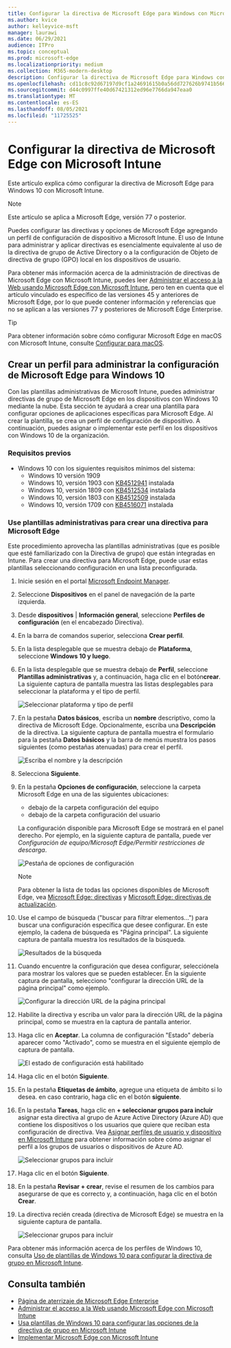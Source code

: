 ```yaml
---
title: Configurar la directiva de Microsoft Edge para Windows con Microsoft Intune
ms.author: kvice
author: kelleyvice-msft
manager: laurawi
ms.date: 06/29/2021
audience: ITPro
ms.topic: conceptual
ms.prod: microsoft-edge
ms.localizationpriority: medium
ms.collection: M365-modern-desktop
description: Configurar la directiva de Microsoft Edge para Windows con Microsoft Intune.
ms.openlocfilehash: cd11c8c92d67197d9cf1a24691615b0a56dd727626b9741b5664a5d1080ba950
ms.sourcegitcommit: d44c0997ffe40d67421312ed96e7766da947eaa0
ms.translationtype: MT
ms.contentlocale: es-ES
ms.lasthandoff: 08/05/2021
ms.locfileid: "11725525"
---
```

# <a name="configure-microsoft-edge-policy-settings-with-microsoft-intune"></a>Configurar la directiva de Microsoft Edge con Microsoft Intune

Este artículo explica cómo configurar la directiva de Microsoft Edge para Windows 10 con Microsoft Intune.

> [!NOTE]
> Este artículo se aplica a Microsoft Edge, versión 77 o posterior.

Puedes configurar las directivas y opciones de Microsoft Edge agregando un perfil de configuración de dispositivo a Microsoft Intune. El uso de Intune para administrar y aplicar directivas es esencialmente equivalente al uso de la directiva de grupo de Active Directory o a la configuración de Objeto de directiva de grupo (GPO) local en los dispositivos de usuario.

Para obtener más información acerca de la administración de directivas de Microsoft Edge con Microsoft Intune, puedes leer [Administrar el acceso a la Web usando Microsoft Edge con Microsoft Intune](/intune/manage-microsoft-edge), pero ten en cuenta que el artículo vinculado es específico de las versiones 45 y anteriores de Microsoft Edge, por lo que puede contener información y referencias que no se aplican a las versiones 77 y posteriores de Microsoft Edge Enterprise.

> [!TIP]
> Para obtener información sobre cómo configurar Microsoft Edge en macOS con Microsoft Intune, consulte [Configurar para macOS](configure-microsoft-edge-on-mac.md).

## <a name="create-a-profile-to-manage-settings-in-microsoft-edge-for-windows-10"></a>Crear un perfil para administrar la configuración de Microsoft Edge para Windows 10

Con las plantillas administrativas de Microsoft Intune, puedes administrar directivas de grupo de Microsoft Edge en los dispositivos con Windows 10 mediante la nube. Esta sección te ayudará a crear una plantilla para configurar opciones de aplicaciones específicas para Microsoft Edge. Al crear la plantilla, se crea un perfil de configuración de dispositivo. A continuación, puedes asignar o implementar este perfil en los dispositivos con Windows 10 de la organización.

### <a name="prerequisites"></a>Requisitos previos

- Windows 10 con los siguientes requisitos mínimos del sistema:
  - Windows 10 versión 1909
  - Windows 10, versión 1903 con [KB4512941](https://support.microsoft.com/kb/4512941) instalada
  - Windows 10, versión 1809 con [KB4512534](https://support.microsoft.com/kb/4512534) instalada
  - Windows 10, versión 1803 con [KB4512509](https://support.microsoft.com/kb/4512509) instalada
  - Windows 10, versión 1709 con [KB4516071](https://support.microsoft.com/kb/4516071) instalada

### <a name="use-administrative-templates-to-create-a-policy-for-microsoft-edge"></a>Use plantillas administrativas para crear una directiva para Microsoft Edge

Este procedimiento aprovecha las plantillas administrativas (que es posible que esté familiarizado con la Directiva de grupo) que están integradas en Intune. Para crear una directiva para Microsoft Edge, puede usar estas plantillas seleccionando configuración en una lista preconfigurada.

1. Inicie sesión en el portal [Microsoft Endpoint Manager](https://endpoint.microsoft.com/).
2. Seleccione **Dispositivos** en el panel de navegación de la parte izquierda.
3. Desde **dispositivos** | **Información general**, seleccione **Perfiles de configuración** (en el encabezado Directiva).
4. En la barra de comandos superior, selecciona **Crear perfil**.
5. En la lista desplegable que se muestra debajo de **Plataforma**, seleccione **Windows 10 y luego**.
6. En la lista desplegable que se muestra debajo de **Perfil**, seleccione **Plantillas administrativas** y, a continuación, haga clic en el botón**crear**. La siguiente captura de pantalla muestra las listas desplegables para seleccionar la plataforma y el tipo de perfil.

    ![Seleccionar plataforma y tipo de perfil](./media/configure-edge-with-intune/create-profile-platform.png)

7. En la pestaña **Datos básicos**, escriba un **nombre** descriptivo, como la directiva de Microsoft Edge. Opcionalmente, escriba una **Descripción** de la directiva.
La siguiente captura de pantalla muestra el formulario para la pestaña **Datos básicos** y la barra de menús muestra los pasos siguientes (como pestañas atenuadas) para crear el perfil.

   ![Escriba el nombre y la descripción](./media/configure-edge-with-intune/create-profile-basics-tab.png)

8. Selecciona **Siguiente**.
9. En la pestaña **Opciones de configuración**, seleccione la carpeta Microsoft Edge en una de las siguientes ubicaciones:

   - debajo de la carpeta configuración del equipo
   - debajo de la carpeta configuración del usuario

   La configuración disponible para Microsoft Edge se mostrará en el panel derecho. Por ejemplo, en la siguiente captura de pantalla, puede ver *Configuración de equipo/Microsoft Edge/Permitir restricciones de descarga*.

   ![Pestaña de opciones de configuración](./media/configure-edge-with-intune/create-profile-configuration-settings-tab.png)

   > [!NOTE]
   > Para obtener la lista de todas las opciones disponibles de Microsoft Edge, vea [Microsoft Edge: directivas](./microsoft-edge-policies.md) y [Microsoft Edge: directivas de actualización](./microsoft-edge-update-policies.md).

10. Use el campo de búsqueda ("buscar para filtrar elementos...") para buscar una configuración específica que desee configurar. En este ejemplo, la cadena de búsqueda es "Página principal". La siguiente captura de pantalla muestra los resultados de la búsqueda.

    ![Resultados de la búsqueda](./media/configure-edge-with-intune/create-profile-configuration-settings-tab-search.png)

11. Cuando encuentre la configuración que desea configurar, selecciónela para mostrar los valores que se pueden establecer. En la siguiente captura de pantalla, selecciono "configurar la dirección URL de la página principal" como ejemplo.

    ![Configurar la dirección URL de la página principal](./media/configure-edge-with-intune/create-profile-configuration-settings-tab-edit-pol.png)

12. Habilite la directiva y escriba un valor para la dirección URL de la página principal, como se muestra en la captura de pantalla anterior.

13. Haga clic en **Aceptar**. La columna de configuración "Estado" debería aparecer como "Activado", como se muestra en el siguiente ejemplo de captura de pantalla.

    ![El estado de configuración está habilitado](./media/configure-edge-with-intune/create-profile-configuration-settings-tab-set-enabled.png)

14. Haga clic en el botón **Siguiente**.

15. En la pestaña **Etiquetas de ámbito**, agregue una etiqueta de ámbito si lo desea. en caso contrario, haga clic en el botón **siguiente**.

16. En la pestaña **Tareas**, haga clic en **+ seleccionar grupos para incluir** asignar esta directiva al grupo de Azure Active Directory (Azure AD) que contiene los dispositivos o los usuarios que quiere que reciban esta configuración de directiva. Vea [Asignar perfiles de usuario y dispositivo en Microsoft Intune](/intune/device-profile-assign) para obtener información sobre cómo asignar el perfil a los grupos de usuarios o dispositivos de Azure AD.

    ![Seleccionar grupos para incluir](./media/configure-edge-with-intune/create-profile-assignments-tab.png)

17. Haga clic en el botón **Siguiente**.

18. En la pestaña **Revisar + crear**, revise el resumen de los cambios para asegurarse de que es correcto y, a continuación, haga clic en el botón **Crear**.

19. La directiva recién creada (directiva de Microsoft Edge) se muestra en la siguiente captura de pantalla.

    ![Seleccionar grupos para incluir](./media/configure-edge-with-intune/create-profile-new-policy-finished.png)

Para obtener más información acerca de los perfiles de Windows 10, consulta [Uso de plantillas de Windows 10 para configurar la directiva de grupo en Microsoft Intune](/intune/administrative-templates-windows).

## <a name="see-also"></a>Consulta también

- [Página de aterrizaje de Microsoft Edge Enterprise](https://aka.ms/EdgeEnterprise)
- [Administrar el acceso a la Web usando Microsoft Edge con Microsoft Intune](/intune/manage-microsoft-edge)
- [Usa plantillas de Windows 10 para configurar las opciones de la directiva de grupo en Microsoft Intune](/intune/administrative-templates-windows)
- [Implementar Microsoft Edge con Microsoft Intune](/intune/apps/apps-windows-edge/?bc=https%3a%2f%2fdocs.microsoft.com%2fDeployEdge%2fbreadcrumb%2ftoc.json&toc=https%3a%2f%2fdocs.microsoft.com%2fDeployEdge%2ftoc.json)